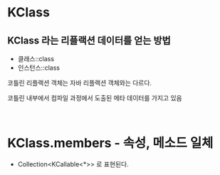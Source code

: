 # KClass
## KClass 라는 리플랙션 데이터를 얻는 방법
- 클래스::class
- 인스턴스::class


코틀린 리플랙션 객체는 자바 리플랙션 객체와는 다르다.

코틀린 내부에서 컴파일 과정에서 도출된 메타 데이터를 가지고 있음

<br>

# KClass.members - 속성, 메소드 일체
- Collection<KCallable<*>> 로 표현된다.

